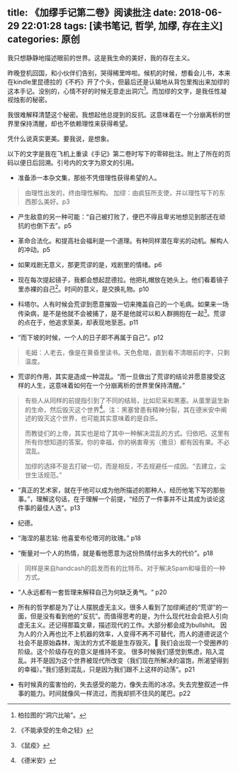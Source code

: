 title: 《加缪手记第二卷》阅读批注
date: 2018-06-29 22:01:28
tags: [读书笔记, 哲学, 加缪, 存在主义]
categories: 原创
---

我只想静静地描述眼前的世界。这是我生命的美好，我的存在主义。

<!-- more -->

昨晚登机回国，和小伙伴们告别，哭得稀里哗啦。候机的时候，想看会儿书，本来在kindle里昆德拉的《不朽》开了个头，但最后还是认输地从背包里掏出来加缪的这本手记。没别的，心情不好的时候无意走出洞穴[^1]。而加缪的文字，是我任性凝视烛影的秘密。

我很难解释清楚这个秘密。我想起他总提到的反抗。这意味着在一个分崩离析的世界里保持清醒，却也不依赖理性来获得希望。

凭什么说真实更美。要我说，是想象。

以下的文字是我在飞机上重读《手记》第二卷时写下的零碎批注。附上了所在的页码以便日后回溯。引号内的文字为原文的引用。

- 准备添一本杂文集，那些不凭借理性获得希望的人。
> 由理性出发的，终由理性解构。
> 加缪：由疯狂所支使，并以理性写下的东西那么美好。p3

- 产生敌意的另一种可能：“自己被打败了，便巴不得且卑劣地想见到那还在顽抗的也倒下去”。p5

- 革命合法化。和提高社会福利是一个道理。有种同样潜在卑劣的动机。解构人的冲动。p5

- 如果戏剧无意义，那更荒谬的是，戏剧里的情绪。p6

- 现在每次提起镜子，我都会想起昆德拉。他把礼帽放在她头上。他们看着镜子里赤裸的自己[^2]。时间的意义，是交换礼物。p10

- 科塔尔。人有时候会荒谬到愿意摧毁一切来掩盖自己的一个毛病。如果来一场传染病，是不是他就不会被捕了，是不是他就可以和人群拥抱在一起[^3]。荒谬的点在于，他追求至美，却表现地至恶。p11

- “而下坡的时候，一个人的日子即不再属于自己”。p12
> 毛姆：人老去，像是在黄昏里读书。天色愈暗，直到看不清眼前的字，只剩温度。

- 荒谬的作用，其实是造成一种混乱。“而一旦做出了荒谬的结论并愿意接受这样的人生，这意味着如何在一个分崩离析的世界里保持清醒。”
> 有些人从同样的前提指引到了不同的结局，比如尼采和黑塞。从蛋里诞生新的生命，然后毁灭这个世界[^4]。注：黑塞曾患有精神分裂，其在德米安中阐述的毁灭这个世界，也可能其实意味着的是自杀。
>  
> 而教徒们的上帝，其实也是给了其中一种解决混乱的方式。归依吧。这里有所有你想知道的答案。你的幸福，你的祸害卑劣（撒旦）都有因有果。不必混乱。
>  
> 加缪的选择不是去打破一切，而是相反，不去规避任一成因。“去建立，尘世生活规范。”

- “真正的艺术家，就在于他可以成为他所描述的那种人，经历他笔下写的那些事。”，理解这句话，在于理解一个前提，“经历了一件事并不让其成为谈论这件事的最佳人选”。p13

- 纪德。

- “海涅的墓志铭: 他喜爱布伦塔河的玫瑰。” p18

- “衡量对一个人的热情，就是看他愿意为这份热情付出多大的代价”。p18
> 同样是来自handcash的启发而有的比特币。对于解决Spam和噪音的一种方式。

- “人永远都有一套哲理来解释自己为何缺乏勇气。“ p20

- 所有的哲学都是为了让人摆脱虚无主义。很多人看到了加缪阐述的“荒谬”的一面，但是没有看到他的“反抗”。而值得思考的是，为什么现代社会会把人引向虚无主义。还记得那篇文章，描述现代的工作。大部分都会成为bullshit。 因为人的介入再也比不上机器的效率，人变得不再不可替代，而人的道德说这个社会不是原始森林，淘汰的方式不能是生存毁灭。 我们会出现一个受圈养的阶级。这个阶级存在的意义是维持不变。
很多时候我们感觉到焦虑，陷入混乱。并不是因为这个世界被现代所改变（我们现在所解决的温饱，所渴望得到的幸福）。”我们感到混乱，只是因为我们跟不上这样的动荡“。p21

- 有时候真的蛮害怕的，失去感受的能力，像失去雨的冰凉。失去完整叙述一件事的能力。时间就像风一样流过，而我却抓不住风的尾巴。p22


[^1]: 柏拉图的“洞穴比喻”。
[^2]:《不能承受的生命之轻》
[^3]:《鼠疫》
[^4]:《德米安》

































